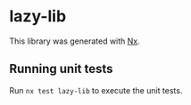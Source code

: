 # lazy-lib

This library was generated with [Nx](https://nx.dev).

## Running unit tests

Run `nx test lazy-lib` to execute the unit tests.
